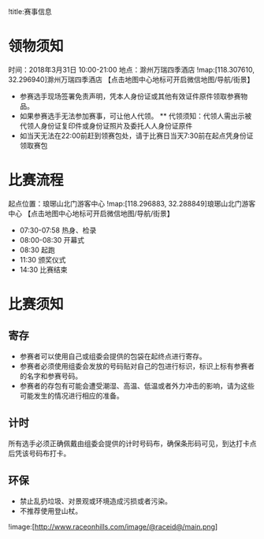 !title:赛事信息

# 领物须知
时间：2018年3月31日 10:00-21:00
地点：滁州万瑞四季酒店
!map:[118.307610, 32.296940]滁州万瑞四季酒店
【点击地图中心地标可开启微信地图/导航/街景】

* 参赛选手现场签署免责声明，凭本人身份证或其他有效证件原件领取参赛物品。
* 如果参赛选手无法参加赛事，可让他人代领。
** 代领须知：代领人需出示被代领人身份证复印件或身份证照片及委托人人身份证原件
* 如当天无法在22:00前赶到领赛包处，请于比赛日当天7:30前在起点凭身份证领取赛包

# 比赛流程
起点位置：琅琊山北门游客中心
!map:[118.296883, 32.288849]琅琊山北门游客中心
【点击地图中心地标可开启微信地图/导航/街景】

* 07:30-07:58 热身、检录
* 08:00-08:30 开幕式
* 08:30  起跑
* 11:30  颁奖仪式
* 14:30  比赛结束

# 比赛须知
## 寄存
* 参赛者可以使用自己或组委会提供的包袋在起终点进行寄存。
* 参赛者必须使用组委会发放的号码贴对自己的包进行标识，标识上标有参赛者的名字和参赛号码。
* 参赛者的存包有可能会遭受潮湿、高温、低温或者外力冲击的影响，请为这些可能发生的情况进行相应的准备。

## 计时
所有选手必须正确佩戴由组委会提供的计时号码布，确保条形码可见，到达打卡点后凭该号码布打卡。

## 环保
* 禁止乱扔垃圾、对景观或环境造成污损或者污染。
* 不推荐使用登山杖。

!image:[http://www.raceonhills.com/image/@raceid@/main.png]
